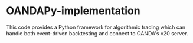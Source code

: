 # OANDAPy-implementation
This code provides a Python framework for algorithmic trading which can handle both event-driven backtesting and connect to OANDA's v20 server.
